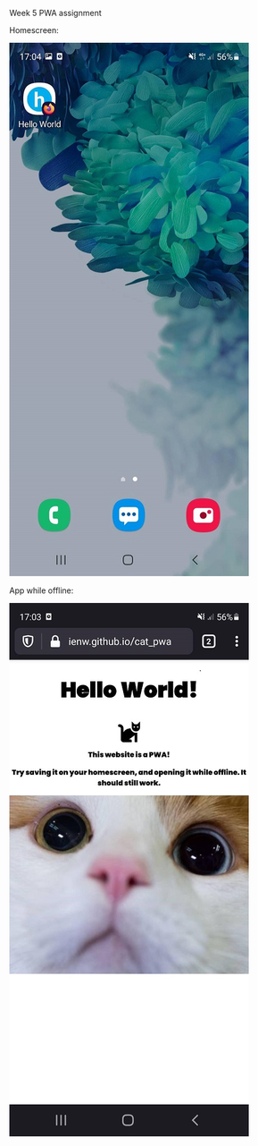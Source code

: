 Week 5 PWA assignment

Homescreen:

![homescreen screenshot](pwa2.jpg)

App while offline:

![pwa app](pwa1.jpg)
